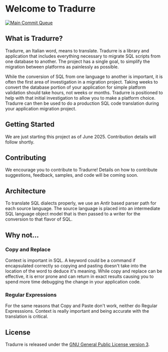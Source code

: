 # Welcome to Tradurre

[![Main Commit Queue](https://github.com/MatthewUsher/translate/actions/workflows/build.yml/badge.svg?branch=main)](https://github.com/MatthewUsher/translate/actions/workflows/build.yml)

## What is Tradurre?

Tradurre, an Italian word, means to translate. Tradurre is a library and application that includes everything necessary to migrate SQL scripts from one database to another. The project has a single goal, to simplify the migration between platforms as painlessly as possible.

While the conversion of SQL from one language to another is important, it is often the first area of investigation in a migration project. Taking weeks to convert the database portion of your application for simple platform validation should take hours, not weeks or months. Tradurre is positioned to help with that initial investigation to allow you to make a platform choice. Tradurre can then be used to do a production SQL code translation during your application migration project.

## Getting Started

We are just starting this project as of June 2025. Contribution details will follow shortly.

## Contributing

We encourage you to contribute to Tradurre! Details on how to contribute suggestions, feedback, samples, and code will be coming soon. 


## Architecture
To translate SQL dialects properly, we use an Antlr based parser path for each source language. The source language is placed into an intermediate SQL language object model that is then passed to a writer for the conversion to that flavor of SQL. 

## Why not...

### Copy and Replace

Context is important in SQL. A keyword could be a command if encapsulated correctly so copying and pasting doesn't take into the location of the word to deduce it's meaning. While copy and replace can be effective, it is error prone and can return in exact results causing you to spend more time debugging the change in your application code.

### Regular Expressions

For the same reasons that Copy and Paste don't work, neither do Regular Expresssions. Context is really important and being accurate with the translation is critical. 



## License

Tradurre is released under the [GNU General Public License version 3](https://opensource.org/license/gpl-3-0).
